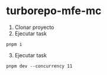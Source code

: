 # turborepo-mfe-mc

1. Clonar proyecto
2. Ejecutar task

```
pnpm i
```
3. Ejecutar task

```
pnpm dev --concurrency 11
```